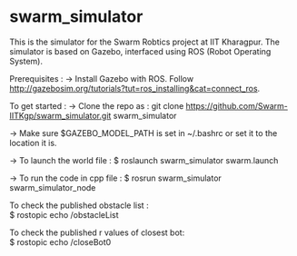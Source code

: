 swarm_simulator
======================

This is the simulator for the Swarm Robtics project at IIT Kharagpur.
The simulator is based on Gazebo, interfaced using ROS (Robot Operating System).

Prerequisites :
-> Install Gazebo with ROS. Follow http://gazebosim.org/tutorials?tut=ros_installing&cat=connect_ros.

To get started :
-> Clone the repo as :
  git clone https://github.com/Swarm-IITKgp/swarm_simulator.git swarm_simulator

-> Make sure $GAZEBO_MODEL_PATH is set in ~/.bashrc or set it to the location it is.

-> To launch the world file :
 $ roslaunch swarm_simulator swarm.launch

-> To run the code in cpp file :
 $ rosrun swarm_simulator swarm_simulator_node

To check the published obstacle list : <br />
 $ rostopic echo /obstacleList

To check the published r values of closest bot: <br />
 $ rostopic echo /closeBot0 <br />

